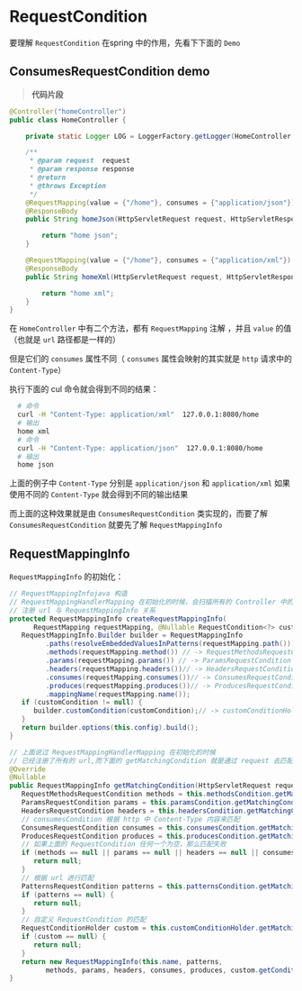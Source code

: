 # RequestCondition

要理解 `RequestCondition` 在spring 中的作用，先看下下面的 `Demo`

## ConsumesRequestCondition demo

> **代码片段**

```java
@Controller("homeController")
public class HomeController {

    private static Logger LOG = LoggerFactory.getLogger(HomeController.class);

    /**
     * @param request  request
     * @param response response
     * @return
     * @throws Exception
     */
    @RequestMapping(value = {"/home"}, consumes = {"application/json"})
    @ResponseBody
    public String homeJson(HttpServletRequest request, HttpServletResponse response) throws Exception {

        return "home json";
    }

    @RequestMapping(value = {"/home"}, consumes = {"application/xml"})
    @ResponseBody
    public String homeXml(HttpServletRequest request, HttpServletResponse response) throws Exception {

        return "home xml";
    }
}
```

在 `HomeController` 中有二个方法，都有 `RequestMapping` 注解 ，并且 `value` 的值（也就是 `url` 路径都是一样的）

但是它们的 `consumes` 属性不同（ `consumes` 属性会映射的其实就是 `http` 请求中的 `Content-Type`）

执行下面的 cul 命令就会得到不同的结果：

```sh
  # 命令
  curl -H "Content-Type: application/xml"  127.0.0.1:8080/home
  # 输出
  home xml
  # 命令
  curl -H "Content-Type: application/json"  127.0.0.1:8080/home
  # 输出
  home json
```

上面的例子中 `Content-Type` 分别是 `application/json` 和 `application/xml` 如果使用不同的 `Content-Type`  就会得到不同的输出结果

而上面的这种效果就是由 `ConsumesRequestCondition` 类实现的，而要了解 `ConsumesRequestCondition` 就要先了解 `RequestMappingInfo`

## RequestMappingInfo

`RequestMappingInfo` 的初始化：

```java
// RequestMappingInfojava 构造
// RequestMappingHandlerMapping 在初始化的时候，会扫描所有的 Controller 中的方法
// 注册 url 与 RequestMappingInfo 关系
protected RequestMappingInfo createRequestMappingInfo(
      RequestMapping requestMapping, @Nullable RequestCondition<?> customCondition) {
   RequestMappingInfo.Builder builder = RequestMappingInfo
         .paths(resolveEmbeddedValuesInPatterns(requestMapping.path()))
         .methods(requestMapping.method()) // -> RequestMethodsRequestCondition
         .params(requestMapping.params()) // -> ParamsRequestCondition
         .headers(requestMapping.headers())// -> HeadersRequestCondition
         .consumes(requestMapping.consumes())// -> ConsumesRequestCondition
         .produces(requestMapping.produces())// -> ProducesRequestCondition
         .mappingName(requestMapping.name());
   if (customCondition != null) {
      builder.customCondition(customCondition);// -> customConditionHolder
   }
   return builder.options(this.config).build();
}

// 上面说过 RequestMappingHandlerMapping 在初始化的时候
// 已经注册了所有的 url,而下面的 getMatchingCondition 就是通过 request 去匹配 RequestCondition
@Override
@Nullable
public RequestMappingInfo getMatchingCondition(HttpServletRequest request) {
   RequestMethodsRequestCondition methods = this.methodsCondition.getMatchingCondition(request);
   ParamsRequestCondition params = this.paramsCondition.getMatchingCondition(request);
   HeadersRequestCondition headers = this.headersCondition.getMatchingCondition(request);
   // consumesCondition 根据 http 中 Content-Type 内容来匹配
   ConsumesRequestCondition consumes = this.consumesCondition.getMatchingCondition(request);
   ProducesRequestCondition produces = this.producesCondition.getMatchingCondition(request);
   // 如果上面的 RequestCondition 任何一个为空，那么匹配失败
   if (methods == null || params == null || headers == null || consumes == null || produces == null) {
      return null;
   }
   // 根据 url 进行匹配
   PatternsRequestCondition patterns = this.patternsCondition.getMatchingCondition(request);
   if (patterns == null) {
      return null;
   }
   // 自定义 RequestCondition 的匹配
   RequestConditionHolder custom = this.customConditionHolder.getMatchingCondition(request);
   if (custom == null) {
      return null;
   }
   return new RequestMappingInfo(this.name, patterns,
         methods, params, headers, consumes, produces, custom.getCondition());
}
```
